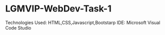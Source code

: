 # LGMVIP-WebDev-Task-1
   Technologies Used: HTML,CSS,Javascript,Bootstarp
    IDE: Microsoft Visual Code Studio 

